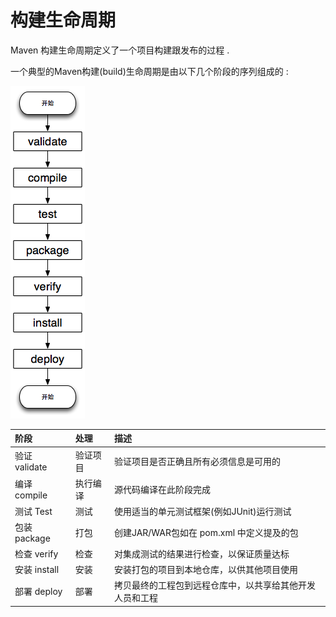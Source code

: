 # 构建生命周期

Maven 构建生命周期定义了一个项目构建跟发布的过程 .

一个典型的Maven构建\(build\)生命周期是由以下几个阶段的序列组成的 :

![](/assets/mavengoujian.png)

| 阶段 | 处理 | 描述 |
| :--- | :--- | :--- |
| 验证 validate | 验证项目 | 验证项目是否正确且所有必须信息是可用的 |
| 编译 compile | 执行编译 | 源代码编译在此阶段完成 |
| 测试 Test | 测试 | 使用适当的单元测试框架\(例如JUnit\)运行测试 |
| 包装 package | 打包 | 创建JAR/WAR包如在 pom.xml 中定义提及的包 |
| 检查 verify | 检查 | 对集成测试的结果进行检查，以保证质量达标 |
| 安装 install | 安装 | 安装打包的项目到本地仓库，以供其他项目使用 |
| 部署 deploy | 部署 | 拷贝最终的工程包到远程仓库中，以共享给其他开发人员和工程 |



